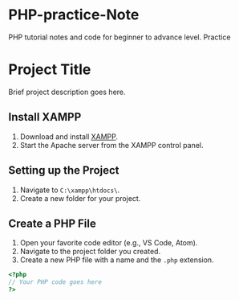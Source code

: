 # PHP-practice-Note
PHP tutorial notes and code for beginner to advance level. Practice

# Project Title

Brief project description goes here.

## Install XAMPP

1. Download and install [XAMPP](https://www.apachefriends.org/index.html).
2. Start the Apache server from the XAMPP control panel.

## Setting up the Project

1. Navigate to `C:\xampp\htdocs\`.
2. Create a new folder for your project.

## Create a PHP File

1. Open your favorite code editor (e.g., VS Code, Atom).
2. Navigate to the project folder you created.
3. Create a new PHP file with a name and the `.php` extension.

```php
<?php
// Your PHP code goes here
?>
